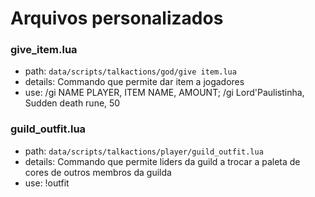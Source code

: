 
# Arquivos personalizados
### give_item.lua
- path: ```data/scripts/talkactions/god/give item.lua```
- details: Commando que permite dar item a jogadores
- use: /gi NAME PLAYER, ITEM NAME, AMOUNT; /gi Lord'Paulistinha, Sudden death rune, 50

### guild_outfit.lua
- path: ```data/scripts/talkactions/player/guild_outfit.lua```
- details: Commando que permite liders da guild a trocar a paleta de cores de outros membros da guilda
- use: !outfit
